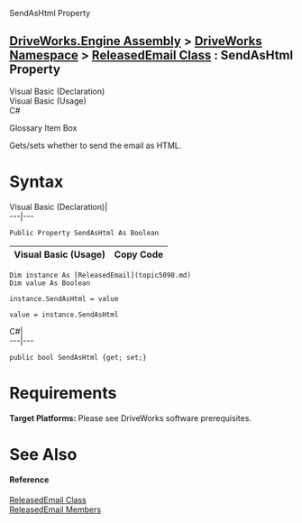 SendAsHtml Property   
  
[DriveWorks.Engine Assembly](topic2156.md) > [DriveWorks Namespace](topic2159.md) > [ReleasedEmail Class](topic5098.md) : SendAsHtml Property  
---  
  
Visual Basic (Declaration)    
Visual Basic (Usage)    
C# 

Glossary Item Box

Gets/sets whether to send the email as HTML. 

# Syntax

Visual Basic (Declaration)|   
---|---  
      
    
    Public Property SendAsHtml As Boolean  
  
Visual Basic (Usage)| Copy Code  
---|---  
      
    
    Dim instance As [ReleasedEmail](topic5098.md)
    Dim value As Boolean
     
    instance.SendAsHtml = value
     
    value = instance.SendAsHtml  
  
C#|   
---|---  
      
    
    public bool SendAsHtml {get; set;}  
  
# Requirements

**Target Platforms:** Please see DriveWorks software prerequisites.

# See Also

#### Reference

[ReleasedEmail Class](topic5098.md)   
[ReleasedEmail Members](topic5099.md)


